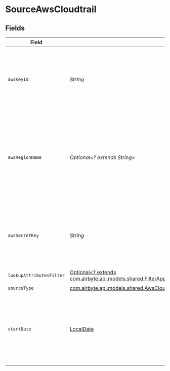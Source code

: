 # SourceAwsCloudtrail


## Fields

| Field                                                                                                                                                                                                                                                                                         | Type                                                                                                                                                                                                                                                                                          | Required                                                                                                                                                                                                                                                                                      | Description                                                                                                                                                                                                                                                                                   | Example                                                                                                                                                                                                                                                                                       |
| --------------------------------------------------------------------------------------------------------------------------------------------------------------------------------------------------------------------------------------------------------------------------------------------- | --------------------------------------------------------------------------------------------------------------------------------------------------------------------------------------------------------------------------------------------------------------------------------------------- | --------------------------------------------------------------------------------------------------------------------------------------------------------------------------------------------------------------------------------------------------------------------------------------------- | --------------------------------------------------------------------------------------------------------------------------------------------------------------------------------------------------------------------------------------------------------------------------------------------- | --------------------------------------------------------------------------------------------------------------------------------------------------------------------------------------------------------------------------------------------------------------------------------------------- |
| `awsKeyId`                                                                                                                                                                                                                                                                                    | *String*                                                                                                                                                                                                                                                                                      | :heavy_check_mark:                                                                                                                                                                                                                                                                            | AWS CloudTrail Access Key ID. See the <a href="https://docs.airbyte.com/integrations/sources/aws-cloudtrail">docs</a> for more information on how to obtain this key.                                                                                                                         |                                                                                                                                                                                                                                                                                               |
| `awsRegionName`                                                                                                                                                                                                                                                                               | *Optional<? extends String>*                                                                                                                                                                                                                                                                  | :heavy_minus_sign:                                                                                                                                                                                                                                                                            | The default AWS Region to use, for example, us-west-1 or us-west-2. When specifying a Region inline during client initialization, this property is named region_name.                                                                                                                         |                                                                                                                                                                                                                                                                                               |
| `awsSecretKey`                                                                                                                                                                                                                                                                                | *String*                                                                                                                                                                                                                                                                                      | :heavy_check_mark:                                                                                                                                                                                                                                                                            | AWS CloudTrail Access Key ID. See the <a href="https://docs.airbyte.com/integrations/sources/aws-cloudtrail">docs</a> for more information on how to obtain this key.                                                                                                                         |                                                                                                                                                                                                                                                                                               |
| `lookupAttributesFilter`                                                                                                                                                                                                                                                                      | [Optional<? extends com.airbyte.api.models.shared.FilterAppliedWhileFetchingRecordsBasedOnAttributeKeyAndAttributeValueWhichWillBeAppendedOnTheRequestBody>](../../models/shared/FilterAppliedWhileFetchingRecordsBasedOnAttributeKeyAndAttributeValueWhichWillBeAppendedOnTheRequestBody.md) | :heavy_minus_sign:                                                                                                                                                                                                                                                                            | N/A                                                                                                                                                                                                                                                                                           |                                                                                                                                                                                                                                                                                               |
| `sourceType`                                                                                                                                                                                                                                                                                  | [com.airbyte.api.models.shared.AwsCloudtrail](../../models/shared/AwsCloudtrail.md)                                                                                                                                                                                                           | :heavy_check_mark:                                                                                                                                                                                                                                                                            | N/A                                                                                                                                                                                                                                                                                           |                                                                                                                                                                                                                                                                                               |
| `startDate`                                                                                                                                                                                                                                                                                   | [LocalDate](https://docs.oracle.com/javase/8/docs/api/java/time/LocalDate.html)                                                                                                                                                                                                               | :heavy_minus_sign:                                                                                                                                                                                                                                                                            | The date you would like to replicate data. Data in AWS CloudTrail is available for last 90 days only. Format: YYYY-MM-DD.                                                                                                                                                                     | 2021-01-01                                                                                                                                                                                                                                                                                    |